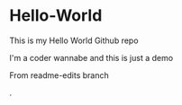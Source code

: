 # Hello-World

This is my Hello World Github repo

I'm a coder wannabe and this is just a demo

From readme-edits branch

.
